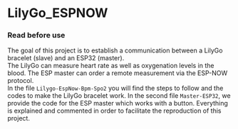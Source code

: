 # LilyGo_ESPNOW

### Read before use

The goal of this project is to establish a communication between a LilyGo bracelet (slave) and an ESP32 (master).  
The LilyGo can measure heart rate as well as oxygenation levels in the blood. The ESP master can order a remote measurement via the ESP-NOW protocol.  
In the file `Lilygo-EspNow-Bpm-Spo2` you will find the steps to follow and the codes to make the LilyGo bracelet work.
In the second file `Master-ESP32`, we provide the code for the ESP master which works with a button.
Everything is explained and commented in order to facilitate the reproduction of this project.

